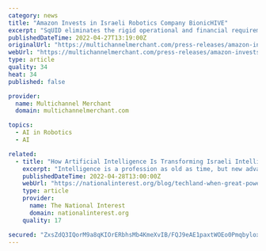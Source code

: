 ```yaml
---
category: news
title: "Amazon Invests in Israeli Robotics Company BionicHIVE"
excerpt: "SqUID eliminates the rigid operational and financial requirements of traditional automation and requires no start-up costs. “With Amazon’s funding ... SqUID’s robotic fleet, powered by an AI-based algorithmic engine, is capable of floor to ceiling ..."
publishedDateTime: 2022-04-27T13:19:00Z
originalUrl: "https://multichannelmerchant.com/press-releases/amazon-invests-in-israeli-robotics-company-bionichive/"
webUrl: "https://multichannelmerchant.com/press-releases/amazon-invests-in-israeli-robotics-company-bionichive/"
type: article
quality: 34
heat: 34
published: false

provider:
  name: Multichannel Merchant
  domain: multichannelmerchant.com

topics:
  - AI in Robotics
  - AI

related:
  - title: "How Artificial Intelligence Is Transforming Israeli Intelligence Collection"
    excerpt: "Intelligence is a profession as old as time, but new advances in artificial intelligence and machine learning are changing it like never before."
    publishedDateTime: 2022-04-28T13:00:00Z
    webUrl: "https://nationalinterest.org/blog/techland-when-great-power-competition-meets-digital-world/how-artificial-intelligence"
    type: article
    provider:
      name: The National Interest
      domain: nationalinterest.org
    quality: 17

secured: "ZxsZdQ3IQorM9a8qKIOrERbhsMb4KmeXvIB/FQJ9eAE1paxtWOEo0PmqbyloxeMyio1UOo934eUIvSffU7k+7OGRvsXSocqsnG05JxAW8f3NFGIR4GgJlJN59LdELTNgPiGiAhAEqP8QJl4qYIlVbyO5sechu8N4P5tHNm6mp1H6lmM44mcwh/rrmUoMuDC4zo8jcV736RJZaMqECVfdr5/0+kMK4iKl2D2/O/S6zEFWns0T46iIGhVCrYxywG+kmo4H5B/WbknyVuexwB3FJfAv0EF5FWKoEKa+5APEYl8EMsk8gRKJLMvC9Yg1SQh385yb4s6K9doiA/ZPYhEncnQFYP/H9M0Nl60OnG381kY=;26YFkMrMbtlrlrL4TRHKbg=="
---
```


